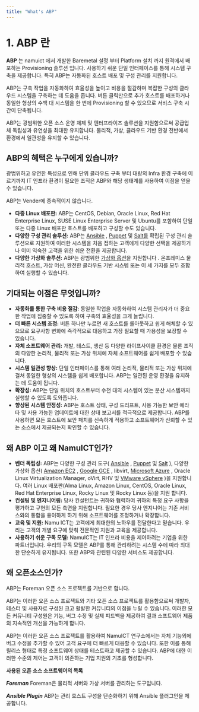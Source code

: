 ```yaml
---
title: "What's ABP"
---
```


# 1. ABP 란
**ABP** 는 namuict 에서 개발한 Baremetal 설정 부터 Platform 설치 까지 원격에서 배포하는 Provisioning 솔루션 입니다. 사용하기 쉬운 단일 인터페이스를 통해 시스템 구축을 제공합니다. 특히 ABP는 자동화된 호스트 배포 및 구성 관리를 지원합니다.

ABP는 구축 작업을 자동화하여 효율성을 높이고 비용을 절감하며 복잡한 구성의 클라우드 시스템을 구축하는 데 도움을 줍니다. 버튼 클릭만으로 추가 호스트를 배포하거나 동일한 형상의 수백 대 시스템을 한 번에 Provisioning 할 수 있으므로 서비스 구축 시간이 단축됩니다.

ABP는 광범위한 오픈 소스 운영 체제 및 엔터프라이즈 솔루션을 지원함으로써 공급업체 독립성과 유연성을 최대한 유지합니다. 물리적, 가상, 클라우드 기반 환경 전반에서 환경에서 일관성을 유지할 수 있습니다.

## **ABP의 혜택은 누구에게 있습니까?**

광범위하고 유연한 특성으로 인해 단위 클라우드 구축 부터 대량의 Infra 환경 구축에 이르기까지 IT 인프라 환경이 필요한 조직은 ABP와 해당 생태계를 사용하여 이점을 얻을 수 있습니다.

ABP는 Vender에 종속적이지 않습니다.

- **다중 Linux 배포판:** ABP는 CentOS, Debian, Oracle Linux, Red Hat Enterprise Linux, SUSE Linux Enterprise Server 및 Ubuntu를 포함하여 단일 또는 다중 Linux 배포판 호스트를 배포하고 구성할 수도 있습니다.
- **다양한 구성 관리 솔루션:** ABP는 [Ansible](https://ansible.html) , [Puppet](https://puppet.html) 및 [Salt를](https://salt.html) 확립된 구성 관리 솔루션으로 지원하여 이러한 시스템을 처음 접하는 고객에게 다양한 선택을 제공하거나 이미 익숙한 고객을 위한 쉬운 전환을 제공합니다.
- **다양한 가상화 솔루션:** ABP는 광범위한 [가상화 옵션](https://compute_resources.html)을 지원합니다 . 온프레미스 물리적 호스트, 가상 머신, 완전한 클라우드 기반 시스템 또는 이 세 가지를 모두 조합하여 실행할 수 있습니다.

## **기대되는 이점은 무엇입니까?**

- **자동화를 통한 구축 비용 절감:** 동일한 작업을 자동화하여 시스템 관리자가 더 중요한 작업에 집중할 수 있도록 하여 구축의 효율성을 크게 늘립니다.
- **더 빠른 시스템 조정:** 버튼 하나만 누르면 새 호스트를 롤아웃하고 쉽게 해체할 수 있으므로 요구사항 변화에 즉각적으로 대응하고 가장 필요할 때 가용성을 보장할 수 있습니다.
- **자체 소프트웨어 관리:** 개발, 테스트, 생산 등 다양한 라이프사이클 환경은 물론 조직의 다양한 논리적, 물리적 또는 가상 위치에 자체 소프트웨어를 쉽게 배포할 수 있습니다.
- **시스템 일관성 향상:** 단일 인터페이스를 통해 여러 논리적, 물리적 또는 가상 위치에 걸쳐 동일한 형상의 시스템을 쉽게 배포합니다. ABP는 일관된 운영 환경을 유지하는 데 도움이 됩니다.
- **확장성:** ABP는 단일 위치의 호스트부터 수천 대의 시스템이 있는 분산 시스템까지 실행할 수 있도록 도와줍니다.
- **향상된 시스템 안정성:** ABP는 호스트 상태, 구성 드리프트, 사용 가능한 보안 에라타 및 사용 가능한 업데이트에 대한 상태 보고서를 적극적으로 제공합니다. ABP를 사용하면 모든 호스트에 보안 패치를 신속하게 적용하고 소프트웨어가 신뢰할 수 있는 소스에서 제공되는지 확인할 수 있습니다.

## **왜 ABP 이고 왜 NamuICT인가?**

- **벤더 독립성:** ABP는 다양한 구성 관리 도구( [Ansible](https://ansible.html) , [Puppet](https://puppet.html) 및 [Salt](https://salt.html) ), 다양한 가상화 옵션( [Amazon EC2](https://ec2.html) , [Google GCE](https://gce.html) , libvirt, [Microsoft Azure](https://azure.html) , Oracle Linux Virtualization Manager, oVirt, RHV 및 [VMware vSphere](https://vmware.html) )을 지원합니다. 여러 Linux 배포판(Alma Linux, Amazon Linux, CentOS, Oracle Linux, Red Hat Enterprise Linux, Rocky Linux 및 Rocky Linux 등)을 지원 합니다.
- **컨설팅 및 엔지니어링:** 당사 컨설턴트는 귀하와 협력하여 귀하의 특정 요구 사항을 평가하고 구현의 모든 측면을 지원합니다. 필요한 경우 당사 엔지니어는 기존 서비스와의 통합을 용이하게 하기 위해 소프트웨어를 조정하거나 확장합니다.
- **교육 및 지원:** Namu ICT는 고객에게 최대한의 노하우를 전달한다고 믿습니다. 우리는 고객의 개별 요구에 맞춰 전문적인 지원과 교육을 제공합니다.
- **사용하기 쉬운 구독 모델:** NamuICT는 IT 인프라 비용을 제어하려는 기업을 위한 파트너입니다. 우리의 구독 모델은 ABP를 통해 관리하려는 시스템 수에 따라 최대한 단순하게 유지됩니다. 또한 ABP와 관련된 다양한 서비스도 제공합니다.

## **왜 오픈소스인가?**

ABP는 Foreman 오픈 소스 프로젝트를 기반으로 합니다.

ABP는 이러한 오픈 소스 프로젝트와 기타 오픈 소스 프로젝트를 활용함으로써 개발자, 테스터 및 사용자로 구성된 크고 활발한 커뮤니티의 이점을 누릴 수 있습니다. 이러한 모든 커뮤니티 구성원은 기능, 버그 수정 및 실제 피드백을 제공하여 결과 소프트웨어 제품의 지속적인 개선을 가능하게 합니다.

ABP는 이러한 오픈 소스 프로젝트를 활용하여 NamuICT 연구소에서는 자체 기능외에 버그 수정을 추가할 수 있어 고객 요구에 더 빠르게 대응할 수 있습니다. 또한 이를 통해 릴리스 형태로 특정 소프트웨어 상태를 테스트하고 제공할 수 있습니다. ABP에 대한 이러한 수준의 제어는 고객이 의존하는 기업 지원의 기초를 형성합니다.

**사용된 오픈 소스 소프트웨어의 목록**

***Foreman*** Foreman은 물리적 서버와 가상 서버를 관리하는 도구입니다.

***Ansible Plugin*** ABP는 관리 호스트 구성을 단순화하기 위해 Ansible 플러그인을 제공합니다.
